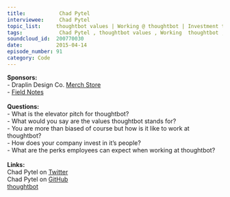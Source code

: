 ```yaml
--- 
title:           Chad Pytel 
interviewee:     Chad Pytel 
topic_list:     thoughtbot values | Working @ thoughtbot | Investment time | Perks | Ping-Pong | Sales | Happiness
tags:            Chad Pytel , thoughtbot values , Working  thoughtbot , Investment time , Perks , Ping-Pong , Sales , Happiness
soundcloud_id:  200770030
date:           2015-04-14
episode_number: 91
category: Code
---
```


<p class="show_notes_display"><b>Sponsors:<br></b>- Draplin Design Co. <a rel="nofollow" target="_blank" href="http://draplin.com/merch/">Merch Store</a><br>- <a rel="nofollow" target="_blank" href="http://fieldnotesbrand.com/">Field Notes</a><br><b><br>Questions:</b><br>- What is the elevator pitch for thoughtbot?<br>- What would you say are the values thoughtbot stands for?<br>- You are more than biased of course but how is it like to work at thoughtbot?<br>- How does your company invest in it’s people?<br>- What are the perks employees can expect when working at thoughtbot?<br><b><br>Links:</b><br>Chad Pytel on <a rel="nofollow" target="_blank" href="https://twitter.com/cpytel">Twitter</a><br>Chad Pytel on <a rel="nofollow" target="_blank" href="https://github.com/cpytel">GitHub</a><br><a rel="nofollow" target="_blank" href="https://thoughtbot.com/">thoughtbot</a><br><br></p>
